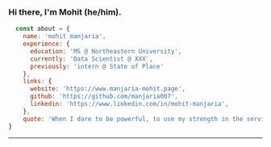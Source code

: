 ### Hi there, I'm Mohit (he/him).

```javascript
  const about = {
    name: 'mohit manjaria',
    experience: {
      education: 'MS @ Northeastern University',
      currently: 'Data Scientist @ XXX',
      previously: 'intern @ State of Place'
    },
    links: {
      website: 'https://www.manjaria-mohit.page',
      github: 'https://github.com/manjaria007',
      linkedin: 'https://www.linkedin.com/in/mohit-manjaria',
    },
    quote: 'When I dare to be powerful, to use my strength in the service of my vision, then it becomes less and less important whether I am afraid. - Audre Lorde'
}
```


----------------------------------------------------------------------------------------------------------------------------------------------------------------------
    
